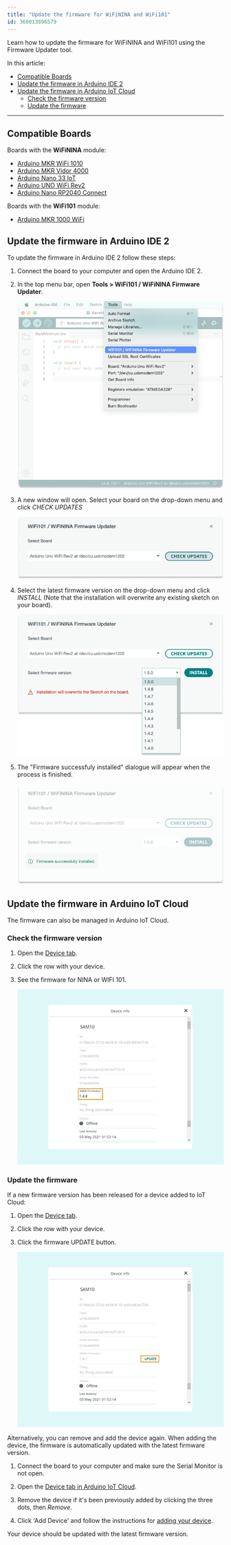 ```yaml
---
title: "Update the firmware for WiFiNINA and WiFi101"
id: 360013896579
---
```


Learn how to update the firmware for WiFiNINA and WiFi101 using the Firmware Updater tool. 

In this article: 

- [Compatible Boards](#compatible-boards)
- [Update the firmware in Arduino IDE 2](#update-the-firmware-in-arduino-ide-2)
- [Update the firmware in Arduino IoT Cloud](#update-the-firmware-in-arduino-iot-cloud)
  - [Check the firmware version](#check-the-firmware-version)
  - [Update the firmware](#update-the-firmware)

---

<a id="compatible-boards"></a>

## Compatible Boards

Boards with the **WiFiNINA** module:

* [Arduino MKR WiFi 1010](https://store.arduino.cc/arduino-mkr-wifi-1010)
* [Arduino MKR Vidor 4000](https://store.arduino.cc/arduino-mkr-vidor-4000)
* [Arduino Nano 33 IoT](https://store.arduino.cc/arduino-nano-33-iot)
* [Arduino UNO WiFi Rev2](https://store.arduino.cc/arduino-uno-wifi-rev2)
* [Arduino Nano RP2040 Connect](https://store.arduino.cc/collections/boards/products/arduino-nano-rp2040-connect)
  
Boards with the **WiFi101** module:

* [Arduino MKR 1000 WiFi](https://docs.arduino.cc/hardware/mkr-1000-wifi)

<a id="arduino-ide-2"></a>

## Update the firmware in Arduino IDE 2

To update the firmware in Arduino IDE 2 follow these steps:

1. Connect the board to your computer and open the Arduino IDE 2.
   
2. In the top menu bar, open **Tools > WiFi101 / WiFiNINA Firmware Updater**.

    ![Arduino IDE 2 with the WiFi101 / WiFiNINA Firmware Updater highlighetd under the Tools menu](img/firmware-updater-arduino-ide-2-menu-selection.png)

3. A new window will open. Select your board on the drop-down menu and click *CHECK UPDATES*

    ![WiFi101 / WiFiNINA Firmware Updater window displaying the board selection menu and the "check updates" button](img/firmware-updater-arduino-ide-2-check-updates.png)

4. Select the latest firmware version on the drop-down menu and click *INSTALL* (Note that the installation will overwrite any existing sketch on your board).

    ![WiFi101 / WiFiNINA Firmware Updater window displaying selected firmware version and the "install" button](img/firmware-updater-arduino-ide-2-select-board-install.png)

5. The "Firmware successfuly installed" dialogue will appear when the process is finished.  

    !["Firmware successfuly installed" message displaying on the WiFi101 / WiFiNINA Firmware Updater window](img/firmware-updater-arduino-ide-2-installation-successful.png)

<a id="arduino-iot-cloud">    

## Update the firmware in Arduino IoT Cloud

The firmware can also be managed in Arduino IoT Cloud.

### Check the firmware version

1. Open the [Device tab](https://create.arduino.cc/iot/devices).

2. Click the row with your device.

3. See the firmware for NINA or WIFI 101.

   ![Device Info](img/iot-cloud-device-info-fw-version.png)

### Update the firmware

If a new firmware version has been released for a device added to IoT Cloud:

1. Open the [Device tab](https://create.arduino.cc/iot/devices).

2. Click the row with your device.

3. Click the firmware UPDATE button.

   ![Device Info](img/iot-cloud-device-info-update.png)

Alternatively, you can remove and add the device again. When adding the device, the firmware is automatically updated with the latest firmware version.

1. Connect the board to your computer and make sure the Serial Monitor is not open.

2. Open the [Device tab in Arduino IoT Cloud](https://create.arduino.cc/iot/devices).

3. Remove the device if it's been previously added by clicking the three dots, then _Remove_.

4. Click 'Add Device' and follow the instructions for [adding your device](https://support.arduino.cc/hc/en-us/articles/360016495559-How-to-add-Arduino-devices-to-the-Arduino-IoT-cloud).

Your device should be updated with the latest firmware version.
